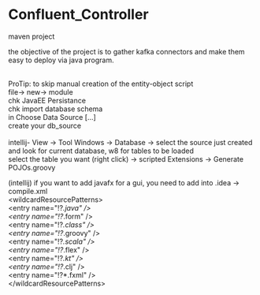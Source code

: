 # Confluent_Controller

maven project <br />

the objective of the project is to gather kafka connectors and make them easy to deploy via java program. <br />
<br />

ProTip: 
to skip manual creation of the entity-object script <br /> 
file-> new-> module <br />
  chk JavaEE Persistance <br />
  chk import database schema <br />
  in Choose Data Source [...] <br />
  create your db_source <br />
  <br /> 
intellij- View -> Tool Windows -> Database -> select the source just created and look for current database, w8 for tables to be loaded <br /> 
                select the table you want (right click) -> scripted Extensions -> Generate POJOs.groovy


(intellij)
if you want to add javafx for a gui, you need to add into .idea -> compile.xml <br />
\<wildcardResourcePatterns> <br />
          \<entry name="!?*.java" /> <br />
          \<entry name="!?*.form" /> <br />
          \<entry name="!?*.class" /> <br />
          \<entry name="!?*.groovy" /> <br />
          \<entry name="!?*.scala" /> <br />
          \<entry name="!?*.flex" /> <br />
          \<entry name="!?*.kt" /> <br />
          \<entry name="!?*.clj" /> <br />
          \<entry name="!?*.fxml" /> <br />
      \</wildcardResourcePatterns> <br />
